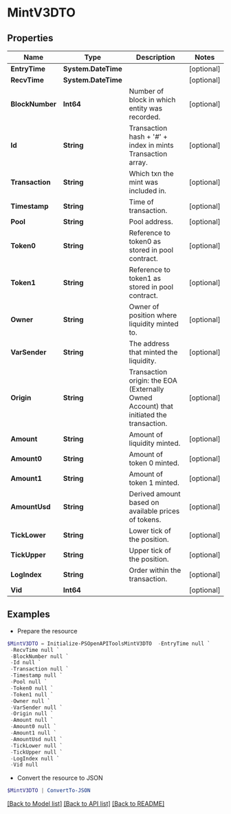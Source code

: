# MintV3DTO
## Properties

Name | Type | Description | Notes
------------ | ------------- | ------------- | -------------
**EntryTime** | **System.DateTime** |  | [optional] 
**RecvTime** | **System.DateTime** |  | [optional] 
**BlockNumber** | **Int64** | Number of block in which entity was recorded. | [optional] 
**Id** | **String** | Transaction hash + &#39;#&#39; + index in mints Transaction array. | [optional] 
**Transaction** | **String** | Which txn the mint was included in. | [optional] 
**Timestamp** | **String** | Time of transaction. | [optional] 
**Pool** | **String** | Pool address. | [optional] 
**Token0** | **String** | Reference to token0 as stored in pool contract. | [optional] 
**Token1** | **String** | Reference to token1 as stored in pool contract. | [optional] 
**Owner** | **String** | Owner of position where liquidity minted to. | [optional] 
**VarSender** | **String** | The address that minted the liquidity. | [optional] 
**Origin** | **String** | Transaction origin: the EOA (Externally Owned Account) that initiated the transaction. | [optional] 
**Amount** | **String** | Amount of liquidity minted. | [optional] 
**Amount0** | **String** | Amount of token 0 minted. | [optional] 
**Amount1** | **String** | Amount of token 1 minted. | [optional] 
**AmountUsd** | **String** | Derived amount based on available prices of tokens. | [optional] 
**TickLower** | **String** | Lower tick of the position. | [optional] 
**TickUpper** | **String** | Upper tick of the position. | [optional] 
**LogIndex** | **String** | Order within the transaction. | [optional] 
**Vid** | **Int64** |  | [optional] 

## Examples

- Prepare the resource
```powershell
$MintV3DTO = Initialize-PSOpenAPIToolsMintV3DTO  -EntryTime null `
 -RecvTime null `
 -BlockNumber null `
 -Id null `
 -Transaction null `
 -Timestamp null `
 -Pool null `
 -Token0 null `
 -Token1 null `
 -Owner null `
 -VarSender null `
 -Origin null `
 -Amount null `
 -Amount0 null `
 -Amount1 null `
 -AmountUsd null `
 -TickLower null `
 -TickUpper null `
 -LogIndex null `
 -Vid null
```

- Convert the resource to JSON
```powershell
$MintV3DTO | ConvertTo-JSON
```

[[Back to Model list]](../README.md#documentation-for-models) [[Back to API list]](../README.md#documentation-for-api-endpoints) [[Back to README]](../README.md)

